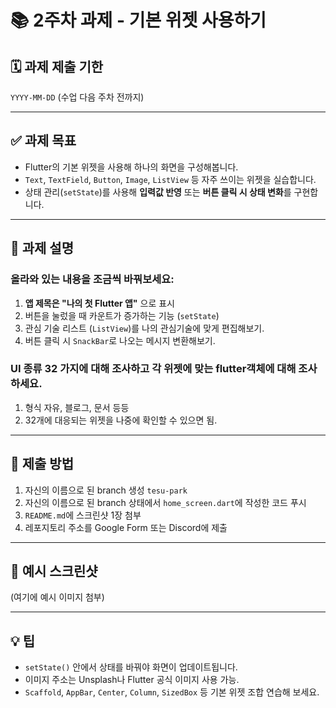 # 📚 2주차 과제 - 기본 위젯 사용하기

## 🗓️ 과제 제출 기한
`YYYY-MM-DD` (수업 다음 주차 전까지)

---

## ✅ 과제 목표

- Flutter의 기본 위젯을 사용해 하나의 화면을 구성해봅니다.
- `Text`, `TextField`, `Button`, `Image`, `ListView` 등 자주 쓰이는 위젯을 실습합니다.
- 상태 관리(`setState`)를 사용해 **입력값 반영** 또는 **버튼 클릭 시 상태 변화**를 구현합니다.

---

## 🧪 과제 설명

### 올라와 있는 내용을 조금씩 바꿔보세요:

1. **앱 제목은 "나의 첫 Flutter 앱"** 으로 표시
2. 버튼을 눌렀을 때 카운트가 증가하는 기능 (`setState`)
3. 관심 기술 리스트 (`ListView`)를 나의 관심기술에 맞게 편집해보기.
4. 버튼 클릭 시 `SnackBar`로 나오는 메시지 변환해보기.

### UI 종류 32 가지에 대해 조사하고 각 위젯에 맞는 flutter객체에 대해 조사하세요.
1. 형식 자유, 블로그, 문서 등등
2. 32개에 대응되는 위젯을 나중에 확인할 수 있으면 됨.

---

## 🧾 제출 방법

1. 자신의 이름으로 된 branch 생성 `tesu-park`
2. 자신의 이름으로 된 branch 상태에서 `home_screen.dart`에 작성한 코드 푸시
3. `README.md`에 스크린샷 1장 첨부
4. 레포지토리 주소를 Google Form 또는 Discord에 제출

---

## 📎 예시 스크린샷
(여기에 예시 이미지 첨부)

---

## 💡 팁

- `setState()` 안에서 상태를 바꿔야 화면이 업데이트됩니다.
- 이미지 주소는 Unsplash나 Flutter 공식 이미지 사용 가능.
- `Scaffold`, `AppBar`, `Center`, `Column`, `SizedBox` 등 기본 위젯 조합 연습해 보세요.
